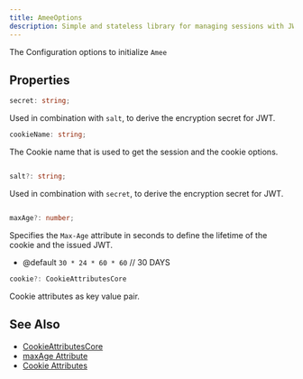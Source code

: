 ```yaml
---
title: AmeeOptions
description: Simple and stateless library for managing sessions with JWT.
---
```


The Configuration options to initialize `Amee`

## Properties

```ts
secret: string;
```

Used in combination with `salt`, to derive the encryption secret for JWT.

```ts
cookieName: string;
```

The Cookie name that is used to get the session and the cookie options.

```ts

salt?: string;
```

Used in combination with `secret`, to derive the encryption secret for JWT.

```ts

maxAge?: number;
```

Specifies the `Max-Age` attribute in seconds to define the lifetime of the cookie and the issued JWT.

- @default `30 * 24 * 60 * 60` // 30 DAYS

```ts
cookie?: CookieAttributesCore
```

Cookie attributes as key value pair.

## See Also

- [CookieAttributesCore](/reference/types/cookieattributescore)
- [maxAge Attribute](https://developer.mozilla.org/en-US/docs/Web/HTTP/Headers/Set-Cookie#max-age)
- [Cookie Attributes](https://developer.mozilla.org/en-US/docs/Web/HTTP/Headers/Set-Cookie#attributes)
